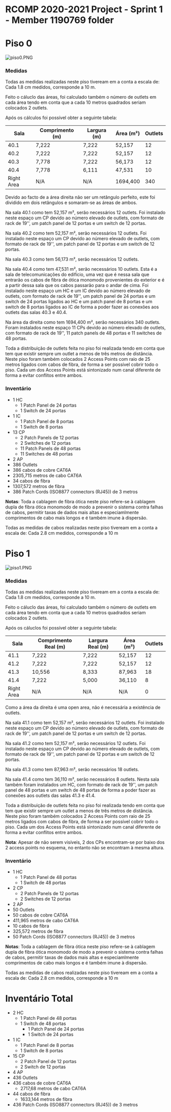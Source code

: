 RCOMP 2020-2021 Project - Sprint 1 - Member 1190769 folder
===========================================

# Piso 0 #
![piso0.PNG](piso0.PNG)

### Medidas ###

Todas as medidas realizadas neste piso tiveream em a conta a escala de:
Cada 1.8 cm medidos, corresponde a 10 m.

Feito o cáluclo das áreas, foi calculado também o número de outlets em cada área tendo em conta que
a cada 10 metros quadrados seriam colocados 2 outlets.

Após os cálculos foi possível obter a seguinte tabela:

| Sala | Comprimento (m) | Largura (m) | Área (m²) | Outlets |
|----------|---------|---------|----------|---------|
| 40.1 | 7,222 | 7,222 | 52,157 | 12 |
| 40.2 | 7,222 | 7,222 | 52,157 | 12 |
| 40.3 | 7,778 | 7,222 | 56,173 | 12 |
| 40.4 | 7,778 | 6,111 | 47,531 | 10 |
| Right Area | N/A | N/A | 1694,400 | 340 |

Devido ao facto de a área direita não ser um retângulo perfeito,
este foi dividido em dois retângulos e somaram-se as áreas de ambos.

Na sala 40.1 como tem 52,157 m², serão necessários 12 outlets.
Foi instalado neste espaço um CP devido ao número elevado de outlets, com formato de rack de 19'', um patch panel de 12 portas e um switch de 12 portas.

Na sala 40.2 como tem 52,157 m², serão necessários 12 outlets.
Foi instalado neste espaço um CP devido ao número elevado de outlets, com formato de rack de 19'', um patch panel de 12 portas e um switch de 12 portas.

Na sala 40.3 como tem 56,173 m², serão necessários 12 outlets.

Na sala 40.4 como tem 47,531 m², serão necessários 10 outlets.
Esta é a sala de telecomunicações do edifício, uma vez que é nessa sala que entrarão os cabos de fibra de ótica monomodo provenientes do exterior e é a partir dessa sala que os cabos passarão para o andar de cima.
Foi instalado neste espaço um HC e um IC devido ao número elevado de outlets, com formato de rack de 19'', um patch panel de 24 portas e um switch de 24 portas ligados ao HC e
um patch panel de 8 portas e um switch de 8 portas ligados ao IC de forma a poder fazer as conexões aos outlets das salas 40.3 e 40.4.

Na área da direita como tem 1694,400 m², serão necessários 340 outlets.
Foram instalados neste espaço 11 CPs devido ao número elevado de outlets, com formato de rack de 19'', 11 patch panels de 48 portas e 11 switches de 48 portas.

Toda a distribuição de outlets feita no piso foi realizada tendo em conta que tem que existir sempre um outlet a menos de três metros de distância.
Neste piso foram também colocados 2 Access Points com raio de 25 metros ligados com cabos de fibra, de forma a ser possível cobrir todo o piso.
Cada um dos Access Points está sintonizado num canal diferente de forma a evitar conflitos entre ambos.

### Inventário ###
* 1 HC
    * 1 Patch Panel de 24 portas
    * 1 Switch de 24 portas
* 1 IC
    * 1 Patch Panel de 8 portas
    * 1 Switch de 8 portas
* 13 CP
    * 2 Patch Panels de 12 portas
    * 2 Switches de 12 portas
    * 11 Patch Panels de 48 portas
    * 11 Switches de 48 portas
* 2 AP
* 386 Outlets
* 386 cabos de cobre CAT6A
* 2305,715 metros de cabo CAT6A
* 34 cabos de fibra
* 1307,572 metros de fibra
* 386 Patch Cords (ISO8877 connectors (RJ45)) de 3 metros

**Notas**: Toda a cablagem de fibra ótica neste piso refere-se à cablagem dupla de fibra ótica monomodo de modo a prevenir o sistema contra falhas de cabos, permitir taxas de dados mais altas e especiamlmente comprimentos de cabo mais longos e é também imune à dispersão.

Todas as medidas de cabos realizadas neste piso tiveream em a conta a escala de:
Cada 2.8 cm medidos, corresponde a 10 m

# Piso 1 #
![piso1.PNG](piso1.PNG)

### Medidas ###

Todas as medidas realizadas neste piso tiveream em a conta a escala de:
Cada 1.8 cm medidos, corresponde a 10 m.

Feito o cáluclo das áreas, foi calculado também o número de outlets em cada área tendo em conta que
a cada 10 metros quadrados seriam colocados 2 outlets.

Após os cáluclos foi possível obter a seguinte tabela:

| Sala | Comprimento Real (m) | Largura Real (m) | Área (m²) | Outlets |
|----------|---------|---------|----------|---------|
| 41.1 | 7,222 | 7,222 | 52,157 | 12 |
| 41.2 | 7,222 | 7,222 | 52,157 | 12 |
| 41.3 | 10,556 | 8,333 | 87,963 | 18 |
| 41.4 | 7,222 | 5,000 | 36,110 | 8 |
| Right Area | N/A | N/A | N/A | 0 |

Como a área da direita é uma open area, não é necessária a existência de outlets.

Na sala 41.1 como tem 52,157 m², serão necessários 12 outlets.
Foi instalado neste espaço um CP devido ao número elevado de outlets, com formato de rack de 19'', um patch panel de 12 portas e um switch de 12 portas.

Na sala 41.2 como tem 52,157 m², serão necessários 12 outlets.
Foi instalado neste espaço um CP devido ao número elevado de outlets, com formato de rack de 19'', um patch panel de 12 portas e um switch de 12 portas.

Na sala 41.3 como tem 87,963 m², serão necessários 18 outlets.

Na sala 41.4 como tem 36,110 m², serão necessários 8 outlets.
Nesta sala também foram instalados um HC, com formato de rack de 19'', um patch panel de 48 portas e um switch de 48 portas de forma a poder fazer as conexões aos outlets
das salas 41.3 e 41.4.

Toda a distribuição de outlets feita no piso foi realizada tendo em conta que tem que existir sempre um outlet a menos de três metros de distância.
Neste piso foram também colocados 2 Access Points com raio de 25 metros ligados com cabos de fibra, de forma a ser possível cobrir todo o piso.
Cada um dos Access Points está sintonizado num canal diferente de forma a evitar conflitos entre ambos.

**Nota**: Apesar de não serem visíveis, 2 dos CPs encontram-se por baixo dos 2 access points no esquema, no entanto não se encontram à mesma altura.

### Inventário ###
* 1 HC
    * 1 Patch Panel de 48 portas
    * 1 Switch de 48 portas
* 2 CP
  * 2 Patch Panels de 12 portas
  * 2 Switches de 12 portas
* 2 AP
* 50 Outlets
* 50 cabos de cobre CAT6A
* 411,965 metros de cabo CAT6A
* 10 cabos de fibra
* 325,572 metros de fibra
* 50 Patch Cords (ISO8877 connectors (RJ45)) de 3 metros

**Notas**: Toda a cablagem de fibra ótica neste piso refere-se à cablagem dupla de fibra ótica monomodo de modo a prevenir o sistema contra falhas de cabos, permitir taxas de dados mais altas e especiamlmente comprimentos de cabo mais longos e é também imune à dispersão.

Todas as medidas de cabos realizadas neste piso tiveream em a conta a escala de:
Cada 2.8 cm medidos, corresponde a 10 m

# Inventário Total #

* 2 HC
  * 1 Patch Panel de 48 portas
  * 1 Switch de 48 portas
    * 1 Patch Panel de 24 portas
    * 1 Switch de 24 portas
* 1 IC
    * 1 Patch Panel de 8 portas
    * 1 Switch de 8 portas
* 15 CP
  * 2 Patch Panel de 12 portas
  * 2 Switch de 12 portas
* 4 AP
* 436 Outlets
* 436 cabos de cobre CAT6A
  * 2717,68 metros de cabo CAT6A
* 44 cabos de fibra
  * 1633,144 metros de fibra
* 436 Patch Cords (ISO8877 connectors (RJ45)) de 3 metros